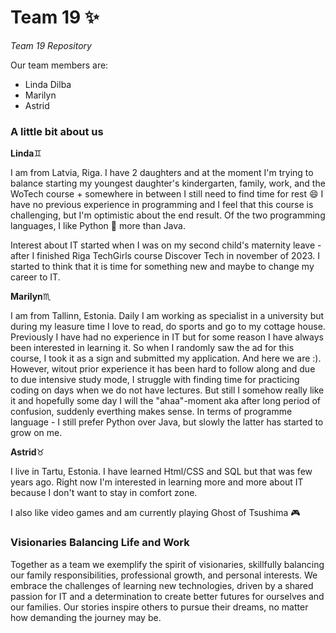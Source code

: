 # Team 19 :sparkles:
_Team 19 Repository_

Our team members are:
* Linda Dilba
* Marilyn
* Astrid

### A little bit about us

**Linda**:gemini:

I am from Latvia, Riga. I have 2 daughters and at the moment I'm trying to balance starting my youngest daughter's kindergarten, family, work, and the WoTech course + somewhere in between I still need to find time for rest 😄  I have no previous experience in programming and I feel that this course is challenging, but I'm optimistic about the end result. Of the two programming languages, I like Python :snake: more than Java.

Interest about IT started when I was on my second child's maternity leave - after I finished Riga TechGirls course Discover Tech in november of 2023. I started to think that it is time for something new and maybe to change my career to IT.




**Marilyn**♏

I am from Tallinn, Estonia. Daily I am working as specialist in a university but during my leasure time I love to read, do sports and go to my cottage house. 
Previously I have had no experience in IT but for some reason I have always been interested in learning it. So when I randomly saw the ad for this course, I took it as a sign and submitted my application. And here we are :). 
However, witout prior experience it has been hard to follow along and due to due intensive study mode, I struggle with finding time for practicing coding on days when we do not have lectures. But still I somehow really like it and hopefully some day I will the "ahaa"-moment aka after long period of confusion, suddenly everthing makes sense. 
In terms of programme language - I still prefer Python over Java, but slowly the latter has started to grow on me. 


**Astrid**:taurus:

I live in Tartu, Estonia. I have learned Html/CSS and SQL but that was few years ago. Right now I'm interested in learning more and more about IT because I don't want to stay in comfort zone.

I also like video games and am currently playing Ghost of Tsushima :video_game:


### Visionaries Balancing Life and Work

Together as a team we exemplify the spirit of visionaries, skillfully balancing our family responsibilities, professional growth, and personal interests. We embrace the challenges of learning new technologies, driven by a shared passion for IT and a determination to create better futures for ourselves and our families. Our stories inspire others to pursue their dreams, no matter how demanding the journey may be.
